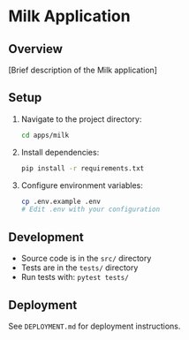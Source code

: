 # Milk Application

## Overview
[Brief description of the Milk application]

## Setup
1. Navigate to the project directory:
   ```bash
   cd apps/milk
   ```

2. Install dependencies:
   ```bash
   pip install -r requirements.txt
   ```

3. Configure environment variables:
   ```bash
   cp .env.example .env
   # Edit .env with your configuration
   ```

## Development
- Source code is in the `src/` directory
- Tests are in the `tests/` directory
- Run tests with: `pytest tests/`

## Deployment
See `DEPLOYMENT.md` for deployment instructions. 